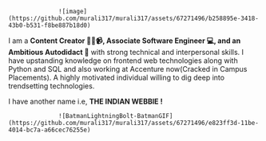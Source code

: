                   ![image](https://github.com/murali317/murali317/assets/67271496/b258895e-3418-43b0-b531-f8be887b18d0)


I am a **Content Creator 🧑‍🏫📹, Associate Software Engineer 💻, and an Ambitious Autodidact 🙇** with strong technical and interpersonal skills. I have upstanding knowledge on frontend web technologies along with Python and SQL and also working at Accenture now(Cracked in Campus Placements). A highly motivated individual willing to dig deep into trendsetting technologies.

I have another name i.e, **THE INDIAN WEBBIE !**

                  ![BatmanLightningBolt-BatmanGIF](https://github.com/murali317/murali317/assets/67271496/e823ff3d-11be-4014-bc7a-a66cec76255e)

